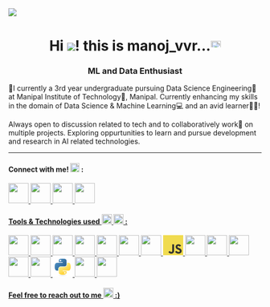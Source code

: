 <img src="https://th.bing.com/th/id/OIP.PlocW-FKCx7f_plMk_nQswHaC5?w=314&h=136&c=7&r=0&o=5&dpr=1.12&pid=1.7">
<h1 align="center">  Hi <img src="https://raw.githubusercontent.com/MartinHeinz/MartinHeinz/master/wave.gif" width="30px">! this is manoj_vvr...<img src="https://cdn-icons-png.flaticon.com/128/1791/1791347.png" width=20px height=20px> </h1>
<h3 align="center"> ML and Data Enthusiast </h2>
👀I currently a 3rd year undergraduate pursuing Data Science Engineering📜 at Manipal Institute of Technology🏫, Manipal. Currently enhancing my skills in the domain of Data Science & Machine Learning💻 and an avid learner🧑‍💻! 

   Always open to discussion related to tech and to collaboratively work🤝 on multiple projects. Exploring oppurtunities to learn and pursue development and research in AI related technologies.
<hr>
<h4> Connect with me! <img src="https://user-images.githubusercontent.com/75264791/190798985-0288e55c-aaec-4d0c-b101-b32fbe51ebf1.png" alt="" width="18" height="18"/>
: </h4>
<p><a href="https://www.linkedin.com/in/atyamvvrmanoj/" target="_blank"> <img src="https://user-images.githubusercontent.com/75264791/190789999-a18481d7-8e6a-4685-b5c3-21f57c74eb9a.png" alt="" width="40" height="40"/</a> <a href="https://github.com/manoj24vvr" target="_blank"> <img src="https://user-images.githubusercontent.com/75264791/190791147-61880226-820a-48f9-a418-2a7b696334c9.png" alt="" width="40" height="40"/</a> <a href="vvrmanojatyam@gmail.com" target="_blank"> <img src="https://cdn-icons-png.flaticon.com/128/5968/5968534.png" alt="" width="40" height="40"/</a> <a href="https://www.instagram.com/manoj__vvr/" target="_blank"> <img src="https://cdn-icons-png.flaticon.com/128/1409/1409946.png" alt="" width="40" height="40"/</a>
</p>

<h4> Tools & Technologies used <img src="https://cdn-icons-png.flaticon.com/128/1087/1087815.png" width=20px height=20px> <img src="https://cdn-icons-png.flaticon.com/128/4319/4319100.png" width=20px height=20px> :</h4>
  <p><img src="https://cdn.icon-icons.com/icons2/2415/PNG/128/c_original_logo_icon_146611.png" alt="" width="40" height="40"  />
    <img src="https://cdn-icons-png.flaticon.com/128/6132/6132222.png" alt="" width="40" height="40">
    <img src="https://cdn.icon-icons.com/icons2/2107/PNG/128/file_type_python_icon_130221.png" alt="" width="40" height="40">
    <img src="https://cdn.icon-icons.com/icons2/2415/PNG/128/java_original_wordmark_logo_icon_146459.png" alt="" width="40" height="40">  <img src="https://cdn.icon-icons.com/icons2/2107/PNG/128/file_type_html_icon_130541.png" alt="" width="40" height="40">  <img src="https://cdn.icon-icons.com/icons2/2107/PNG/128/file_type_css_icon_130661.png" alt="" width="40" height="40">  <img src="https://cdn.icon-icons.com/icons2/2107/PNG/128/file_type_php_icon_130266.png" alt="" width="40" height="40">  <img src="https://raw.githubusercontent.com/github/explore/80688e429a7d4ef2fca1e82350fe8e3517d3494d/topics/javascript/javascript.png" alt="" width="40" height="40">  <img src="https://cdn.icon-icons.com/icons2/2107/PNG/128/file_type_vscode_icon_130084.png" alt="" width="40" height="40">  <img src="https://cdn.icon-icons.com/icons2/2415/PNG/128/git_original_wordmark_logo_icon_146510.png" alt="" width="40" height="40">  <img src="https://cdn.icon-icons.com/icons2/2429/PNG/128/figma_logo_icon_147289.png" alt="" width="40" height="40">  <img src="https://cdn.icon-icons.com/icons2/2699/PNG/128/tensorflow_logo_icon_168671.png" alt="" width="40" height="40">  <img src="https://cdn.icon-icons.com/icons2/2699/PNG/128/mysql_official_logo_icon_169938.png" alt="" width="40" height="40">  <img src="https://raw.githubusercontent.com/devicons/devicon/master/icons/python/python-original.svg" alt="" width="40" height="40">  <img src="https://camo.githubusercontent.com/69ce21304adac467a8251181f98932e1785abd9d718cdd8edc78d1abbf2dcb49/68747470733a2f2f75706c6f61642e77696b696d656469612e6f72672f77696b6970656469612f636f6d6d6f6e732f302f30352f5363696b69745f6c6561726e5f6c6f676f5f736d616c6c2e737667" alt="" width="40" height="40">  <img src="https://cdn.icon-icons.com/icons2/2667/PNG/128/jupyter_app_icon_161280.png" alt="" width="40" height="40"> </p>
    
 <h4> Feel free to reach out to me <img src="https://cdn-icons-png.flaticon.com/128/1791/1791337.png" width=20px height=20px> :) </h4>

<!--
**manoj24vvr/manoj24vvr** is a ✨ _special_ ✨ repository because its `README.md` (this file) appears on your GitHub profile.

Here are some ideas to get you started:

- 🔭 I’m currently working on ...
- 🌱 I’m currently learning ...
- 👯 I’m looking to collaborate on ...
- 🤔 I’m looking for help with ...
- 💬 Ask me about ...
- 📫 How to reach me: ...
- 😄 Pronouns: ...
- ⚡ Fun fact: ...
-->
